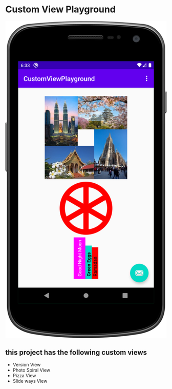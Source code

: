 # Custom View Playground

![alt tag](art/photo.png)

## this project has the following custom views

<ul>
    <li>Version View</li>
    <li>Photo Spiral View</li>
    <li>Pizza View</li>
    <li>Slide ways View</li>
   
</ul>
